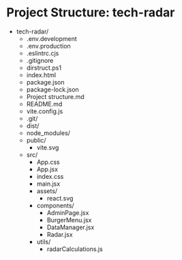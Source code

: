 ﻿# Project Structure: tech-radar


- tech-radar/
  - .env.development
  - .env.production
  - .eslintrc.cjs
  - .gitignore
  - dirstruct.ps1
  - index.html
  - package.json
  - package-lock.json
  - Project structure.md
  - README.md
  - vite.config.js
  - .git/
  - dist/
  - node_modules/
  - public/
    - vite.svg
  - src/
    - App.css
    - App.jsx
    - index.css
    - main.jsx
    - assets/
      - react.svg
    - components/
      - AdminPage.jsx
      - BurgerMenu.jsx
      - DataManager.jsx
      - Radar.jsx
    - utils/
      - radarCalculations.js

